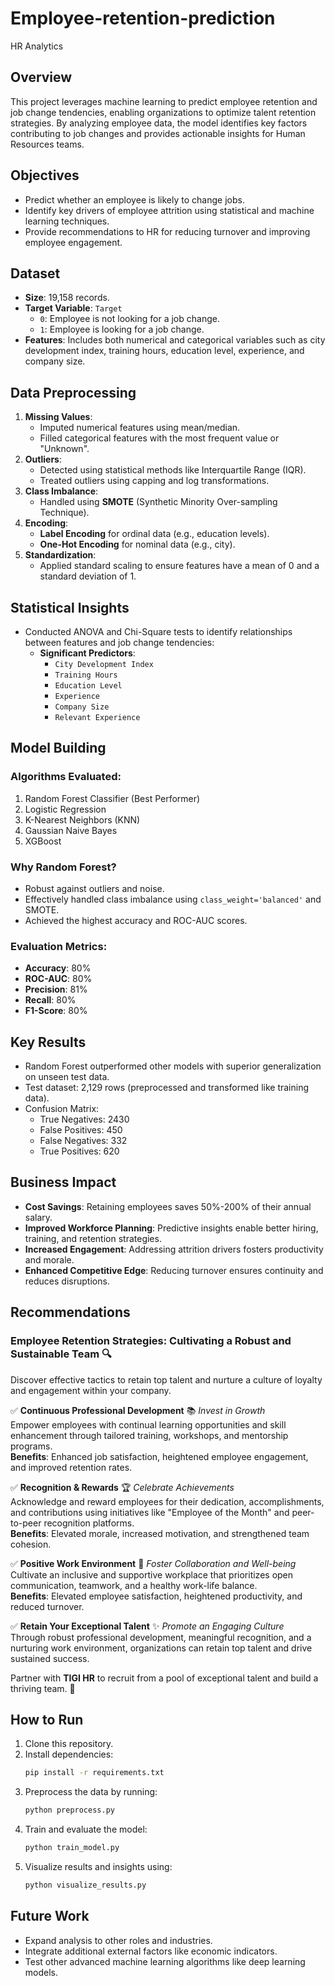 # Employee-retention-prediction
HR Analytics
  

## Overview  
This project leverages machine learning to predict employee retention and job change tendencies, enabling organizations to optimize talent retention strategies. By analyzing employee data, the model identifies key factors contributing to job changes and provides actionable insights for Human Resources teams.  

## Objectives  
- Predict whether an employee is likely to change jobs.  
- Identify key drivers of employee attrition using statistical and machine learning techniques.  
- Provide recommendations to HR for reducing turnover and improving employee engagement.  

## Dataset  
- **Size**: 19,158 records.  
- **Target Variable**: `Target`  
  - `0`: Employee is not looking for a job change.  
  - `1`: Employee is looking for a job change.  
- **Features**: Includes both numerical and categorical variables such as city development index, training hours, education level, experience, and company size.  

## Data Preprocessing  
1. **Missing Values**:  
   - Imputed numerical features using mean/median.  
   - Filled categorical features with the most frequent value or "Unknown".  
2. **Outliers**:  
   - Detected using statistical methods like Interquartile Range (IQR).  
   - Treated outliers using capping and log transformations.  
3. **Class Imbalance**:  
   - Handled using **SMOTE** (Synthetic Minority Over-sampling Technique).  
4. **Encoding**:  
   - **Label Encoding** for ordinal data (e.g., education levels).  
   - **One-Hot Encoding** for nominal data (e.g., city).  
5. **Standardization**:  
   - Applied standard scaling to ensure features have a mean of 0 and a standard deviation of 1.  

## Statistical Insights  
- Conducted ANOVA and Chi-Square tests to identify relationships between features and job change tendencies:  
  - **Significant Predictors**:  
    - `City Development Index`  
    - `Training Hours`  
    - `Education Level`  
    - `Experience`  
    - `Company Size`  
    - `Relevant Experience`  

## Model Building  
### Algorithms Evaluated:  
1. Random Forest Classifier (Best Performer)  
2. Logistic Regression  
3. K-Nearest Neighbors (KNN)  
4. Gaussian Naive Bayes  
5. XGBoost  

### Why Random Forest?  
- Robust against outliers and noise.  
- Effectively handled class imbalance using `class_weight='balanced'` and SMOTE.  
- Achieved the highest accuracy and ROC-AUC scores.  

### Evaluation Metrics:  
- **Accuracy**: 80%  
- **ROC-AUC**: 80%  
- **Precision**: 81%  
- **Recall**: 80%  
- **F1-Score**: 80%  

## Key Results  
- Random Forest outperformed other models with superior generalization on unseen test data.  
- Test dataset: 2,129 rows (preprocessed and transformed like training data).  
- Confusion Matrix:  
  - True Negatives: 2430  
  - False Positives: 450  
  - False Negatives: 332  
  - True Positives: 620  

## Business Impact  
- **Cost Savings**: Retaining employees saves 50%-200% of their annual salary.  
- **Improved Workforce Planning**: Predictive insights enable better hiring, training, and retention strategies.  
- **Increased Engagement**: Addressing attrition drivers fosters productivity and morale.  
- **Enhanced Competitive Edge**: Reducing turnover ensures continuity and reduces disruptions.  

## Recommendations  
### Employee Retention Strategies: Cultivating a Robust and Sustainable Team 🔍  

Discover effective tactics to retain top talent and nurture a culture of loyalty and engagement within your company.  

✅ **Continuous Professional Development** 📚 *Invest in Growth*  
Empower employees with continual learning opportunities and skill enhancement through tailored training, workshops, and mentorship programs.  
**Benefits**: Enhanced job satisfaction, heightened employee engagement, and improved retention rates.  

✅ **Recognition & Rewards** 🏆 *Celebrate Achievements*  
Acknowledge and reward employees for their dedication, accomplishments, and contributions using initiatives like "Employee of the Month" and peer-to-peer recognition platforms.  
**Benefits**: Elevated morale, increased motivation, and strengthened team cohesion.  

✅ **Positive Work Environment** 🌈 *Foster Collaboration and Well-being*  
Cultivate an inclusive and supportive workplace that prioritizes open communication, teamwork, and a healthy work-life balance.  
**Benefits**: Elevated employee satisfaction, heightened productivity, and reduced turnover.  

✅ **Retain Your Exceptional Talent** ✨ *Promote an Engaging Culture*  
Through robust professional development, meaningful recognition, and a nurturing work environment, organizations can retain top talent and drive sustained success.  

Partner with **TIGI HR** to recruit from a pool of exceptional talent and build a thriving team. 🌟  

## How to Run  
1. Clone this repository.  
2. Install dependencies:  
   ```bash  
   pip install -r requirements.txt  
   ```  
3. Preprocess the data by running:  
   ```bash  
   python preprocess.py  
   ```  
4. Train and evaluate the model:  
   ```bash  
   python train_model.py  
   ```  
5. Visualize results and insights using:  
   ```bash  
   python visualize_results.py  
   ```  

## Future Work  
- Expand analysis to other roles and industries.  
- Integrate additional external factors like economic indicators.  
- Test other advanced machine learning algorithms like deep learning models.  

